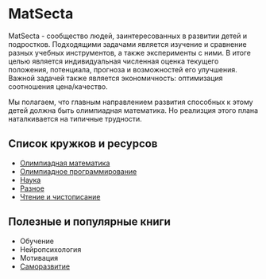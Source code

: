 # MatSecta

MatSecta - сообщество людей, заинтересованных в развитии детей и подростков. Подходящими задачами является изучение и сравнение разных учебных инструментов, а также эксперименты с ними. В итоге целью является индивидуальная численная оценка текущего положения, потенциала, прогноза и возможностей его улучшения. Важной задачей также является экономичность: оптимизация соотношения цена/качество.

Мы полагаем, что главным направлением развития способных к этому детей 
должна быть олимпиадная математика. Но реализция этого плана наталкивается 
на типичные трудности.

## Список кружков и ресурсов
 * [Олимпиадная математика](Mat.md)
 * [Олимпиадное программирование](Algo.md)
 * [Наука](Pop.md)
 * [Разное](Etc.md)
 * [Чтение и чистописание](Hand.md)

## Полезные и популярные книги
 * Обучение
 * Нейропсихология
 * Мотивация
 * [Cаморазвитие](Self.md)
 
 
  
 



